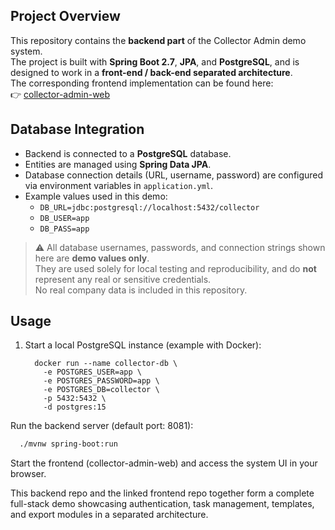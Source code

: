 ## Project Overview

This repository contains the **backend part** of the Collector Admin demo system.  
The project is built with **Spring Boot 2.7**, **JPA**, and **PostgreSQL**, and is designed to work in a **front-end / back-end separated architecture**.  
The corresponding frontend implementation can be found here:  
👉 [collector-admin-web](https://github.com/dan9574/collector-admin-web)

## Database Integration

- Backend is connected to a **PostgreSQL** database.  
- Entities are managed using **Spring Data JPA**.  
- Database connection details (URL, username, password) are configured via environment variables in `application.yml`.  
- Example values used in this demo:
  - `DB_URL=jdbc:postgresql://localhost:5432/collector`
  - `DB_USER=app`
  - `DB_PASS=app`

> ⚠️ All database usernames, passwords, and connection strings shown here are **demo values only**.  
> They are used solely for local testing and reproducibility, and do **not** represent any real or sensitive credentials.  
> No real company data is included in this repository.

## Usage

1. Start a local PostgreSQL instance (example with Docker):

         docker run --name collector-db \
           -e POSTGRES_USER=app \
           -e POSTGRES_PASSWORD=app \
           -e POSTGRES_DB=collector \
           -p 5432:5432 \
           -d postgres:15
   
Run the backend server (default port: 8081):
```bash
  ./mvnw spring-boot:run
```

Start the frontend (collector-admin-web) and access the system UI in your browser.

This backend repo and the linked frontend repo together form a complete full-stack demo showcasing authentication, task management, templates, and export modules in a separated architecture.
